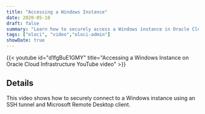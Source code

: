 ```yaml
---
title: "Accessing a Windows Instance"
date: 2020-05-18
draft: false
summary: "Learn how to securely access a Windows instance in Oracle Cloud Infrastructure."
tags: ["oloci", "video","oloci-admin"]
showDate: true
---
```


{{< youtube id="d1fgBuE1GMY" title="Accessing a Windows Instance on Oracle Cloud Infrastructure YouTube video" >}}

## Details

This video shows how to securely connect to a Windows instance using an SSH tunnel and Microsoft Remote Desktop client.
